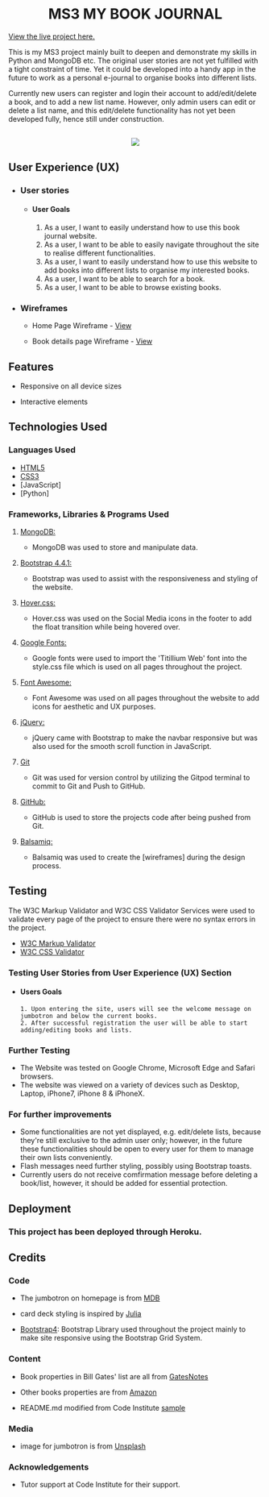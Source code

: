 <h1 align="center">MS3 MY BOOK JOURNAL</h1>

[View the live project here.](https://ms3-my-book-journal.herokuapp.com/)

This is my MS3 project mainly built to deepen and demonstrate my skills in Python and MongoDB etc. The original user stories are not yet fulfilled with a tight constraint of time. Yet it could be developed into a handy app in the future to work as a personal e-journal to organise books into different lists.

Currently new users can register and login their account to add/edit/delete a book, and to add a new list name. However, only admin users can edit or delete a list name, and this edit/delete functionality has not yet been developed fully, hence still under construction.

<h2 align="center"><img src="static/images/mock-up.png"></h2>

## User Experience (UX)

-   ### User stories

    -   #### User Goals

        1. As a user, I want to easily understand how to use this book journal website.
        2. As a user, I want to be able to easily navigate throughout the site to realise different functionalities.
        3. As a user, I want to easily understand how to use this website to add books into different lists to organise my interested books.
        4. As a user, I want to be able to search for a book.
        5. As a user, I want to be able to browse existing books.

*   ### Wireframes

    -   Home Page Wireframe - [View](static/images/homepage.png)

    -   Book details page Wireframe - [View](static/images/book-details.png)

## Features

-   Responsive on all device sizes

-   Interactive elements

## Technologies Used

### Languages Used

-   [HTML5](https://en.wikipedia.org/wiki/HTML5)
-   [CSS3](https://en.wikipedia.org/wiki/Cascading_Style_Sheets)
-   [JavaScript]
-   [Python]

### Frameworks, Libraries & Programs Used

1. [MongoDB:](https://www.mongodb.com/)
    - MongoDB was used to store and manipulate data.

1. [Bootstrap 4.4.1:](https://getbootstrap.com/docs/4.4/getting-started/introduction/)
    - Bootstrap was used to assist with the responsiveness and styling of the website.
1. [Hover.css:](https://ianlunn.github.io/Hover/)
    - Hover.css was used on the Social Media icons in the footer to add the float transition while being hovered over.
1. [Google Fonts:](https://fonts.google.com/)
    - Google fonts were used to import the 'Titillium Web' font into the style.css file which is used on all pages throughout the project.
1. [Font Awesome:](https://fontawesome.com/)
    - Font Awesome was used on all pages throughout the website to add icons for aesthetic and UX purposes.
1. [jQuery:](https://jquery.com/)
    - jQuery came with Bootstrap to make the navbar responsive but was also used for the smooth scroll function in JavaScript.
1. [Git](https://git-scm.com/)
    - Git was used for version control by utilizing the Gitpod terminal to commit to Git and Push to GitHub.
1. [GitHub:](https://github.com/)
    - GitHub is used to store the projects code after being pushed from Git.
1. [Balsamiq:](https://balsamiq.com/)
    - Balsamiq was used to create the [wireframes] during the design process.

## Testing

The W3C Markup Validator and W3C CSS Validator Services were used to validate every page of the project to ensure there were no syntax errors in the project.

-   [W3C Markup Validator](https://jigsaw.w3.org/css-validator/#validate_by_input) 
-   [W3C CSS Validator](https://jigsaw.w3.org/css-validator/#validate_by_input) 

### Testing User Stories from User Experience (UX) Section

-   #### Users Goals

        1. Upon entering the site, users will see the welcome message on jumbotron and below the current books.
        2. After successful registration the user will be able to start adding/editing books and lists.
        


### Further Testing

-   The Website was tested on Google Chrome, Microsoft Edge and Safari browsers.
-   The website was viewed on a variety of devices such as Desktop, Laptop, iPhone7, iPhone 8 & iPhoneX.

### For further improvements

-   Some functionalities are not yet displayed, e.g. edit/delete lists, because they're still exclusive to the admin user only; however, in the future these functionalities should be open to every user for them to manage their own lists conveniently.
-   Flash messages need further styling, possibly using Bootstrap toasts.
-   Currently users do not receive comfirmation message before deleting a book/list, however, it should be added for essential protection.

## Deployment

### This project has been deployed through Heroku.

## Credits

### Code

-  The jumbotron on homepage is from [MDB](https://mdbootstrap.com/docs/jquery/components/jumbotron/)

-  card deck styling is inspired by [Julia](https://codepen.io/julice/pen/RvdVbV)

-   [Bootstrap4](https://getbootstrap.com/docs/4.4/getting-started/introduction/): Bootstrap Library used throughout the project mainly to make site responsive using the Bootstrap Grid System.

### Content

-   Book properties in Bill Gates' list are all from [GatesNotes](https://www.gatesnotes.com)

-   Other books properties are from [Amazon](https://www.amazon.co.uk) 


-   README.md modified from Code Institute [sample](https://github.com/Code-Institute-Solutions/SampleREADME/blob/master/README.md)

### Media

-   image for jumbotron is from [Unsplash](https://unsplash.com/photos/s-ImNJWdHrI)

### Acknowledgements

-   Tutor support at Code Institute for their support.